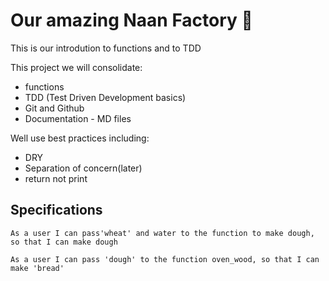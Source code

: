 # Our amazing Naan Factory :bread:

This is our introdution to functions and to TDD

This project we will consolidate:
- functions
- TDD (Test Driven Development basics)
- Git and Github
- Documentation - MD files

Well use best practices including:
- DRY
- Separation of concern(later)
- return not print

## Specifications
    As a user I can pass'wheat' and water to the function to make dough, so that I can make dough
    
    As a user I can pass 'dough' to the function oven_wood, so that I can make 'bread'
    
    